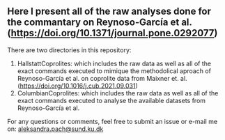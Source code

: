 ## Here I present all of the raw analyses done for the commantary on Reynoso-García et al. (https://doi.org/10.1371/journal.pone.0292077)

There are two directories in this repository:
1. HallstattCoprolites: which includes the raw data as well as all of the exact commands executed to mimique the methodolical aproach of Reynoso-García et al. on coprolite data from Maixner et. al. (https://doi.org/10.1016/j.cub.2021.09.031)
2. ColumbianCoprolites: which includes the raw data as well as all of the exact commands executed to analyse the available datasets from Reynoso-García et al.

For any questions or comments, feel free to submit an issue or e-mail me on: aleksandra.pach@sund.ku.dk
